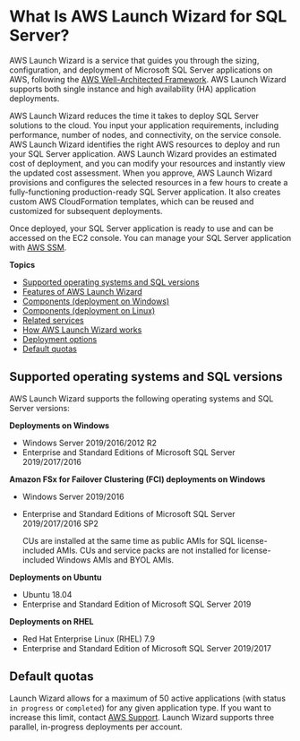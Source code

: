# What Is AWS Launch Wizard for SQL Server?<a name="what-is-launch-wizard"></a>

AWS Launch Wizard is a service that guides you through the sizing, configuration, and deployment of Microsoft SQL Server applications on AWS, following the [AWS Well\-Architected Framework](https://docs.aws.amazon.com/wellarchitected/latest/framework/welcome.html)\. AWS Launch Wizard supports both single instance and high availability \(HA\) application deployments\.

AWS Launch Wizard reduces the time it takes to deploy SQL Server solutions to the cloud\. You input your application requirements, including performance, number of nodes, and connectivity, on the service console\. AWS Launch Wizard identifies the right AWS resources to deploy and run your SQL Server application\. AWS Launch Wizard provides an estimated cost of deployment, and you can modify your resources and instantly view the updated cost assessment\. When you approve, AWS Launch Wizard provisions and configures the selected resources in a few hours to create a fully\-functioning production\-ready SQL Server application\. It also creates custom AWS CloudFormation templates, which can be reused and customized for subsequent deployments\.

Once deployed, your SQL Server application is ready to use and can be accessed on the EC2 console\. You can manage your SQL Server application with [AWS SSM](https://docs.aws.amazon.com/systems-manager/latest/userguide/what-is-systems-manager.html)\.

**Topics**
+ [Supported operating systems and SQL versions](#launch-wizard-os)
+ [Features of AWS Launch Wizard](launch-wizard-features.md)
+ [Components \(deployment on Windows\)](launch-wizard-components.md)
+ [Components \(deployment on Linux\)](launch-wizard-components-linux.md)
+ [Related services](related-services.md)
+ [How AWS Launch Wizard works](how-launch-wizard-works.md)
+ [Deployment options](launch-wizard-deployment-options.md)
+ [Default quotas](#launch-wizard-limits)

## Supported operating systems and SQL versions<a name="launch-wizard-os"></a>

AWS Launch Wizard supports the following operating systems and SQL Server versions:

**Deployments on Windows**
+ Windows Server 2019/2016/2012 R2
+ Enterprise and Standard Editions of Microsoft SQL Server 2019/2017/2016

**Amazon FSx for Failover Clustering \(FCI\) deployments on Windows**
+ Windows Server 2019/2016
+ Enterprise and Standard Editions of Microsoft SQL Server 2019/2017/2016 SP2

  CUs are installed at the same time as public AMIs for SQL license\-included AMIs\. CUs and service packs are not installed for license\-included Windows AMIs and BYOL AMIs\.

**Deployments on Ubuntu**
+ Ubuntu 18\.04
+ Enterprise and Standard Edition of Microsoft SQL Server 2019

**Deployments on RHEL**
+ Red Hat Enterprise Linux \(RHEL\) 7\.9
+ Enterprise and Standard Edition of Microsoft SQL Server 2019/2017

## Default quotas<a name="launch-wizard-limits"></a>

Launch Wizard allows for a maximum of 50 active applications \(with status `in progress` or `completed`\) for any given application type\. If you want to increase this limit, contact [AWS Support](http://aws.amazon.com/contact-us)\. Launch Wizard supports three parallel, in\-progress deployments per account\. 